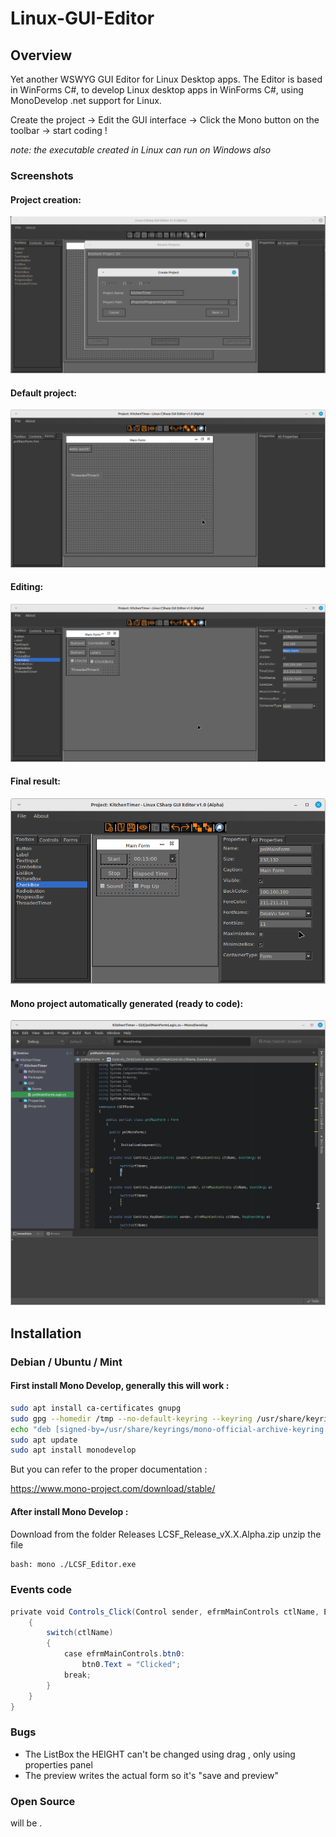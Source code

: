 # Linux-GUI-Editor

## Overview

Yet another WSWYG GUI Editor for Linux Desktop apps.
The Editor is based in WinForms C#, to develop Linux  desktop apps in WinForms C#,
using MonoDevelop .net support for Linux.

Create the project -> Edit the GUI interface -> Click the Mono button on the toolbar -> start coding !

*note: the executable created in Linux can run on Windows also*

### Screenshots

#### Project creation:


![](Images/01-CreateProject.png)

####  Default project:

![](Images/02-WelcomeForm.png)

####  Editing:

![](Images/03-EditingForm.png)

####  Final result:

![](Images/04-FinalForm.png)


#### Mono project automatically generated (ready to code):

![](Images/05-GeneratedMONOProject.png)


## Installation

### Debian / Ubuntu / Mint

#### First install Mono Develop, generally this will work :

```bash
sudo apt install ca-certificates gnupg
sudo gpg --homedir /tmp --no-default-keyring --keyring /usr/share/keyrings/mono-official-archive-keyring.gpg --keyserver hkp://keyserver.ubuntu.com:80 --recv-keys 3FA7E0328081BFF6A14DA29AA6A19B38D3D831EF
echo "deb [signed-by=/usr/share/keyrings/mono-official-archive-keyring.gpg] https://download.mono-project.com/repo/ubuntu stable-focal main" | sudo tee /etc/apt/sources.list.d/mono-official-stable.list
sudo apt update
sudo apt install monodevelop
```

But you can refer to the proper documentation :

https://www.mono-project.com/download/stable/

#### After install Mono Develop :

Download from the folder Releases  LCSF_Release_vX.X.Alpha.zip unzip the file

```bash
bash: mono ./LCSF_Editor.exe
```

### Events code

```C#
private void Controls_Click(Control sender, efrmMainControls ctlName, EventArgs e)
    {
        switch(ctlName)
        {
	        case efrmMainControls.btn0:
		        btn0.Text = "Clicked";
	        break;
        }
    }
}
```

### Bugs

*  The ListBox the HEIGHT can't be changed using drag , only using properties panel
* The preview writes the actual form so it's "save and preview"

### Open Source

will be .
